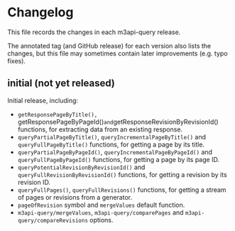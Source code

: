 # Changelog

This file records the changes in each m3api-query release.

The annotated tag (and GitHub release) for each version also lists the changes,
but this file may sometimes contain later improvements (e.g. typo fixes).

## initial (not yet released)

Initial release, including:

- `getResponsePageByTitle(),
  `getResponsePageByPageId()` and
  `getResponseRevisionByRevisionId() functions,
  for extracting data from an existing response.
- `queryPartialPageByTitle()`,
  `queryIncrementalPageByTitle()` and
  `queryFullPageByTitle()` functions,
  for getting a page by its title.
- `queryPartialPageByPageId()`,
  `queryIncrementalPageByPageId()` and
  `queryFullPageByPageId()` functions,
  for getting a page by its page ID.
- `queryPotentialRevisionByRevisionId()` and
  `queryFullRevisionByRevisionId()` functions,
  for getting a revision by its revision ID.
- `queryFullPages()`,
  `queryFullRevisions()` functions,
  for getting a stream of pages or revisions from a generator.
- `pageOfRevision` symbol and `mergeValues` default function.
- `m3api-query/mergeValues`,
  `m3api-query/comparePages` and
  `m3api-query/compareRevisions` options.
